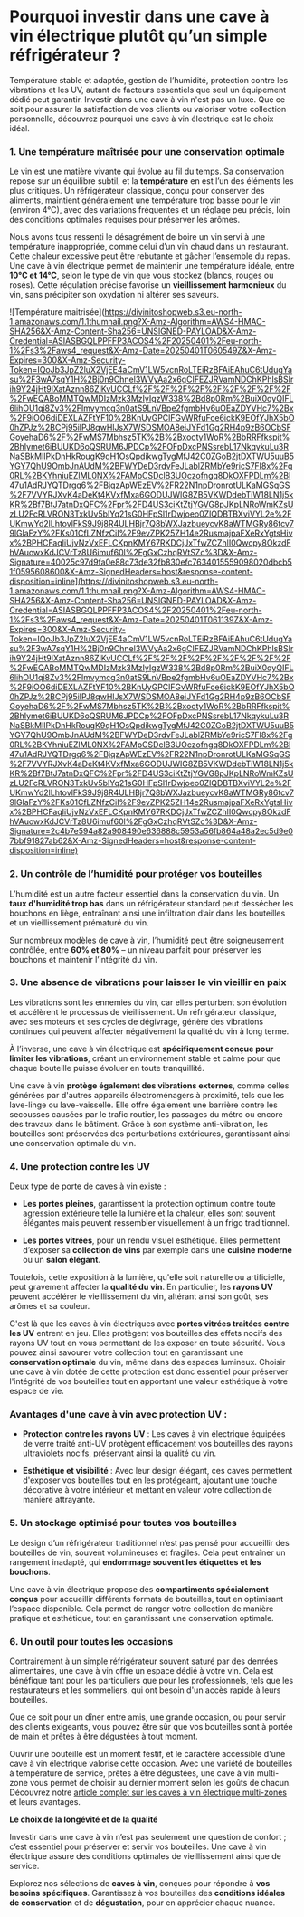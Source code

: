 # Pourquoi investir dans une cave à vin électrique plutôt qu’un simple réfrigérateur ?

Température stable et adaptée, gestion de l’humidité, protection contre les vibrations et les UV, autant de facteurs essentiels que seul un équipement dédié peut garantir. Investir dans une cave à vin n'est pas un luxe. Que ce soit pour assurer la satisfaction de vos clients ou valoriser votre collection personnelle, découvrez pourquoi une cave à vin électrique est le choix idéal.


### **1. Une température maîtrisée pour une conservation optimale**

Le vin est une matière vivante qui évolue au fil du temps. Sa conservation repose sur un équilibre subtil, et la **température** en est l’un des éléments les plus critiques. Un réfrigérateur classique, conçu pour conserver des aliments, maintient généralement une température trop basse pour le vin (environ 4°C), avec des variations fréquentes et un réglage peu précis, loin des conditions optimales requises pour préserver les arômes.

Nous avons tous ressenti le désagrément de boire un vin servi à une température inappropriée, comme celui d’un vin chaud dans un restaurant. Cette chaleur excessive peut être rebutante et gâcher l’ensemble du repas. Une cave à vin électrique permet de maintenir une température idéale, entre **10°C et 14°C**, selon le type de vin que vous stockez (blancs, rouges ou rosés). Cette régulation précise favorise un **vieillissement harmonieux** du vin, sans précipiter son oxydation ni altérer ses saveurs.

![Température maitrisée](https://divinitoshopweb.s3.eu-north-1.amazonaws.com/1.1thumnail.png?X-Amz-Algorithm=AWS4-HMAC-SHA256&X-Amz-Content-Sha256=UNSIGNED-PAYLOAD&X-Amz-Credential=ASIASBGQLPPFFP3ACOS4%2F20250401%2Feu-north-1%2Fs3%2Faws4_request&X-Amz-Date=20250401T060549Z&X-Amz-Expires=300&X-Amz-Security-Token=IQoJb3JpZ2luX2VjEE4aCmV1LW5vcnRoLTEiRzBFAiEAhuC6tUdugYasu%2F3wA7sqY1H%2Bj0n9Chnel3WVyAa2x6gCIFEZJRVamNDChKPhlsBSIrih9Y24jHt9lXatAznn86ZlKvUCCLf%2F%2F%2F%2F%2F%2F%2F%2F%2F%2FwEQABoMMTQwMDIzMzk3MzIyIgzW338%2Bd8p0Rm%2BuiX0qyQIFL6lihOU1qi8Zv3%2FImvymcg3n0atS9LnVBpe2fgmbHv6uOEaZDYVHc7%2Bx%2F9iOO6diDEXLAZFtYF10%2BKnUyGPClFGvWRfuFce6ickK9EOfYJhX5bO0hZPJz%2BCPj95iIPJ8qwHlJsX7WSDSMOA8eiJYFd1Gg2RH4p9zB6OCbSFGoyehaD6%2F%2FwMS7Mbhsz5TK%2B%2Bxooty1WoR%2BbRRFfkspit%2BhIymet6iBUUKD6oQSRUM6JPDCp%2FOFpDxcPNSsrebL17NkqykuLu3RNaSBkMlIPkDnHkRougK9qH1OsQpdikwgTygMfJ42C0ZGoB2jtDXTWU5uuB5YGY7QhU9OmbJnAUdM%2BFWYDeD3rdvFeJLablZRMbYe9ricS7FI8x%2Fg0RL%2BKYhniuEZlML0NX%2FAMpCSDclB3UOczofngq8DkOXFPDLm%2Bl47u1AdRJYQTDrgq6%2FBjqzApWEzEV%2FR22N1npDronrotULKaMGSqGS%2F7VVYRJXvK4aDeKt4KVxfMxa6GODUJWlG8ZB5VKWDdebTiW18LN1j5kKR%2Bf7BtJ7atnDxQFC%2Fpr%2FD4US3ciKtZtjYGVG8pJKpLNRoWmKZsUzLU2FcRLVRON3TxkUv5bIYq21sG0HFpSl1rDwjoeo0ZlQDBTBXviVYL2e%2FUKmwYd2lLhtovlFkS9J9j8R4ULHBjr7Q8bWXJazbueycvK8aWTMGRy86tcv79lGlaFzY%2FKs01CfLZNfzCiI%2F9evZPK25ZH14e2RusmajpaFXeRxYgtsHivx%2BPHCFaqIiUjvNzVxEFLCKpnKMY67RKDCjJxTfwZCZhlI0Qwcpy8OkzdFhVAuowxKdJCVrTz8U6imuf60l%2FgGxCzhqRVtSZc%3D&X-Amz-Signature=40025c97d9fa0e88c73de32fb830efc7634015559098020dbcb51f0595608600&X-Amz-SignedHeaders=host&response-content-disposition=inline](https://divinitoshopweb.s3.eu-north-1.amazonaws.com/1.1thumnail.png?X-Amz-Algorithm=AWS4-HMAC-SHA256&X-Amz-Content-Sha256=UNSIGNED-PAYLOAD&X-Amz-Credential=ASIASBGQLPPFFP3ACOS4%2F20250401%2Feu-north-1%2Fs3%2Faws4_request&X-Amz-Date=20250401T061139Z&X-Amz-Expires=300&X-Amz-Security-Token=IQoJb3JpZ2luX2VjEE4aCmV1LW5vcnRoLTEiRzBFAiEAhuC6tUdugYasu%2F3wA7sqY1H%2Bj0n9Chnel3WVyAa2x6gCIFEZJRVamNDChKPhlsBSIrih9Y24jHt9lXatAznn86ZlKvUCCLf%2F%2F%2F%2F%2F%2F%2F%2F%2F%2FwEQABoMMTQwMDIzMzk3MzIyIgzW338%2Bd8p0Rm%2BuiX0qyQIFL6lihOU1qi8Zv3%2FImvymcg3n0atS9LnVBpe2fgmbHv6uOEaZDYVHc7%2Bx%2F9iOO6diDEXLAZFtYF10%2BKnUyGPClFGvWRfuFce6ickK9EOfYJhX5bO0hZPJz%2BCPj95iIPJ8qwHlJsX7WSDSMOA8eiJYFd1Gg2RH4p9zB6OCbSFGoyehaD6%2F%2FwMS7Mbhsz5TK%2B%2Bxooty1WoR%2BbRRFfkspit%2BhIymet6iBUUKD6oQSRUM6JPDCp%2FOFpDxcPNSsrebL17NkqykuLu3RNaSBkMlIPkDnHkRougK9qH1OsQpdikwgTygMfJ42C0ZGoB2jtDXTWU5uuB5YGY7QhU9OmbJnAUdM%2BFWYDeD3rdvFeJLablZRMbYe9ricS7FI8x%2Fg0RL%2BKYhniuEZlML0NX%2FAMpCSDclB3UOczofngq8DkOXFPDLm%2Bl47u1AdRJYQTDrgq6%2FBjqzApWEzEV%2FR22N1npDronrotULKaMGSqGS%2F7VVYRJXvK4aDeKt4KVxfMxa6GODUJWlG8ZB5VKWDdebTiW18LN1j5kKR%2Bf7BtJ7atnDxQFC%2Fpr%2FD4US3ciKtZtjYGVG8pJKpLNRoWmKZsUzLU2FcRLVRON3TxkUv5bIYq21sG0HFpSl1rDwjoeo0ZlQDBTBXviVYL2e%2FUKmwYd2lLhtovlFkS9J9j8R4ULHBjr7Q8bWXJazbueycvK8aWTMGRy86tcv79lGlaFzY%2FKs01CfLZNfzCiI%2F9evZPK25ZH14e2RusmajpaFXeRxYgtsHivx%2BPHCFaqIiUjvNzVxEFLCKpnKMY67RKDCjJxTfwZCZhlI0Qwcpy8OkzdFhVAuowxKdJCVrTz8U6imuf60l%2FgGxCzhqRVtSZc%3D&X-Amz-Signature=2c4b7e594a82a908490e636888c5953a56fb864a48a2ec5d9e07bbf91827ab62&X-Amz-SignedHeaders=host&response-content-disposition=inline)

### **2. Un contrôle de l’humidité pour protéger vos bouteilles**

L’humidité est un autre facteur essentiel dans la conservation du vin. Un **taux d'humidité trop bas** dans un réfrigérateur standard peut dessécher les bouchons en liège, entraînant ainsi une infiltration d’air dans les bouteilles et un vieillissement prématuré du vin.

Sur nombreux modèles de cave à vin, l’humidité peut être soigneusement contrôlée, entre **60% et 80%** – un niveau parfait pour préserver les bouchons et maintenir l’intégrité du vin.


### **3. Une absence de vibrations pour laisser le vin vieillir en paix**

Les vibrations sont les ennemies du vin, car elles perturbent son évolution et accélèrent le processus de vieillissement. Un réfrigérateur classique, avec ses moteurs et ses cycles de dégivrage, génère des vibrations continues qui peuvent affecter négativement la qualité du vin à long terme.

À l’inverse, une cave à vin électrique est **spécifiquement conçue pour limiter les vibrations**, créant un environnement stable et calme pour que chaque bouteille puisse évoluer en toute tranquillité.

Une cave à vin **protège également des vibrations externes**, comme celles générées par d'autres appareils électroménagers à proximité, tels que les lave-linge ou lave-vaisselle. Elle offre également une barrière contre les secousses causées par le trafic routier, les passages du métro ou encore des travaux dans le bâtiment. Grâce à son système anti-vibration, les bouteilles sont préservées des perturbations extérieures, garantissant ainsi une conservation optimale du vin.


### **4. Une protection contre les UV**

Deux type de porte de caves à vin existe : 

- **Les portes pleines**, garantissent la protection optimum contre toute agression extérieure telle la lumière et la chaleur, elles sont souvent élégantes mais peuvent ressembler visuellement à un frigo traditionnel.

- **Les portes vitrées**, pour un rendu visuel esthétique. Elles permettent d’exposer sa **collection de vins** par exemple dans une **cuisine moderne** ou un **salon élégant**.

Toutefois, cette exposition à la lumière, qu'elle soit naturelle ou artificielle, peut gravement affecter la **qualité du vin**. En particulier, les **rayons UV** peuvent accélérer le vieillissement du vin, altérant ainsi son goût, ses arômes et sa couleur.

C'est là que les caves à vin électriques avec **portes vitrées traitées contre les UV** entrent en jeu. Elles protègent vos bouteilles des effets nocifs des rayons UV tout en vous permettant de les exposer en toute sécurité. Vous pouvez ainsi savourer votre collection tout en garantissant une **conservation optimale** du vin, même dans des espaces lumineux. Choisir une cave à vin dotée de cette protection est donc essentiel pour préserver l'intégrité de vos bouteilles tout en apportant une valeur esthétique à votre espace de vie.


### **Avantages d'une cave à vin avec protection UV :**

- **Protection contre les rayons UV** : Les caves à vin électrique équipées de verre traité anti-UV protègent efficacement vos bouteilles des rayons ultraviolets nocifs, préservant ainsi la qualité du vin.

- **Esthétique et visibilité** : Avec leur design élégant, ces caves permettent d'exposer vos bouteilles tout en les protégeant, ajoutant une touche décorative à votre intérieur et mettant en valeur votre collection de manière attrayante.


### **5. Un stockage optimisé pour toutes vos bouteilles**

Le design d’un réfrigérateur traditionnel n’est pas pensé pour accueillir des bouteilles de vin, souvent volumineuses et fragiles. Cela peut entraîner un rangement inadapté, qui **endommage souvent les étiquettes et les bouchons**.

Une cave à vin électrique propose des **compartiments spécialement conçus** pour accueillir différents formats de bouteilles, tout en optimisant l’espace disponible. Cela permet de ranger votre collection de manière pratique et esthétique, tout en garantissant une conservation optimale.


### **6. Un outil pour toutes les occasions**

Contrairement à un simple réfrigérateur souvent saturé par des denrées alimentaires, une cave à vin offre un espace dédié à votre vin. Cela est bénéfique tant pour les particuliers que pour les professionnels, tels que les restaurateurs et les sommeliers, qui ont besoin d'un accès rapide à leurs bouteilles.

Que ce soit pour un dîner entre amis, une grande occasion, ou pour servir des clients exigeants, vous pouvez être sûr que vos bouteilles sont à portée de main et prêtes à être dégustées à tout moment.

Ouvrir une bouteille est un moment festif, et le caractère accessible d'une cave à vin électrique valorise cette occasion. Avec une variété de bouteilles à température de service, prêtes à être dégustées, une cave à vin multi-zone vous permet de choisir au dernier moment selon les goûts de chacun. Découvrez notre [article complet sur les caves à vin électrique multi-zones](https://docs.google.com/document/d/1tH1OX3gmAPlIRPjGmRBXZZ0Erg6FRKHU6NvATTk8NL4/edit?tab=t.0) et leurs avantages.

**Le choix de la longévité et de la qualité**

Investir dans une cave à vin n’est pas seulement une question de confort ; c’est essentiel pour préserver et servir vos bouteilles. Une cave à vin électrique assure des conditions optimales de vieillissement ainsi que de service.

Explorez nos sélections de **caves à vin**, conçues pour répondre à **vos besoins spécifiques**. Garantissez à vos bouteilles des **conditions idéales de conservation** et de **dégustation**, pour en apprécier chaque nuance.

